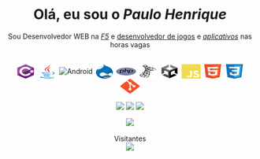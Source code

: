 <div>
  <h1 align="center">Olá, eu sou o <i>Paulo Henrique</i></a></h1>
  <p align="center">Sou Desenvolvedor WEB na <a href="https://www.ef5.com.br/"><i>F5</i></a> e <a href="https://paulohdsousa.itch.io/">desenvolvedor de jogos</a> e <a href="https://play.google.com/store/apps/developer?id=PauloHDSousa"><i>aplicativos</i></a> nas horas vagas</p>
</div>

<div align="center" valign="top"><br>
  
  <img align="center" alt="CSharp" height="30" width="40" src="https://raw.githubusercontent.com/devicons/devicon/master/icons/csharp/csharp-original.svg">
  <img align="center" alt="Java" height="30" width="40" src="https://raw.githubusercontent.com/devicons/devicon/master/icons/java/java-original.svg">
  <img align="center" alt="Android" height="30" width="40" src="https://cdn.jsdelivr.net/gh/devicons/devicon/icons/android/android-original.svg">  
  <img align="center" alt="Drupal" height="30" width="40" src="https://raw.githubusercontent.com/devicons/devicon/master/icons/drupal/drupal-original.svg">
  <img align="center" alt="PHP" height="30" width="40" src="https://raw.githubusercontent.com/devicons/devicon/master/icons/php/php-original.svg">
  <img align="center" alt="microsoftsqlserver" height="30" width="40" src="https://raw.githubusercontent.com/devicons/devicon/master/icons/microsoftsqlserver/microsoftsqlserver-plain.svg">
  <img align="center" alt="Unity" height="30" width="40" src="https://raw.githubusercontent.com/devicons/devicon/master/icons/unity/unity-original.svg">
  <img align="center" alt="Js" height="30" width="40" src="https://raw.githubusercontent.com/devicons/devicon/master/icons/javascript/javascript-plain.svg">
  <img align="center" alt="HTML" height="30" width="40" src="https://raw.githubusercontent.com/devicons/devicon/master/icons/html5/html5-original.svg">
  <img align="center" alt="CSS" height="30" width="40" src="https://raw.githubusercontent.com/devicons/devicon/master/icons/css3/css3-original.svg">
  
  <img align="center" alt="git" height="30" width="40" src="https://raw.githubusercontent.com/devicons/devicon/master/icons/git/git-original.svg">
</div><br>

<div align="center">
  <a href="https://paulohdsousa.itch.io/" target="_blank"><img src="https://img.shields.io/badge/Itch.io-FA5C5C?style=for-the-badge&logo=itch.io&logoColor=white"></a>
  <a href="https://play.google.com/store/apps/developer?id=PauloHDSousa" target="_blank"><img src="https://img.shields.io/badge/Google_Play-414141?style=for-the-badge&logo=google-play&logoColor=white"></a>
  <a href="mailto:paulo.ti.sousa@gmail.com"><img src="https://img.shields.io/badge/-Gmail-%23333?style=for-the-badge&logo=gmail&logoColor=white"></a>
  
  <a href="https://pt.stackoverflow.com/users/2666/paulohdsousa"><img src="https://img.shields.io/badge/Stack_Overflow-FE7A16?style=for-the-badge&logo=stack-overflow&logoColor=white"></a>
  
  
</div>

<p align="center"> 
  Visitantes <br>
  <img src="https://profile-counter.glitch.me/paulohdsousa/count.svg" />
</p>
